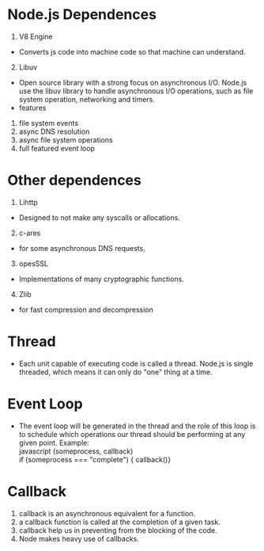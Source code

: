 # Node.js Dependences

1. V8 Engine

- Converts js code into machine code so that machine can understand.

2. Libuv

- Open source library with a strong focus on asynchronous I/O. Node.js use the libuv library to handle asynchronous I/O operations, such as file system operation, networking and timers.
- features

1. file system events
2. async DNS resolution
3. async file system operations
4. full featured event loop

# Other dependences

1. Lihttp

- Designed to not make any syscalls or allocations.

2. c-ares

- for some asynchronous DNS requests.

3. opesSSL

- Implementations of many cryptographic functions.

4. Zlib

- for fast compression and decompression

# Thread

- Each unit capable of executing code is called a thread. Node.js is single threaded, which means it can only do "one" thing at a time.

# Event Loop

- The event loop will be generated in the thread and the role of this loop is to schedule which operations our thread should be performing at any given point.
  Example:
  <br>
  javascript (someprocess, callback)
  <br>
  if (someprocess === "complete") { callback()}

# Callback

1. callback is an asynchronous equivalent for a function.
2. a callback function is called at the completion of a given task.
3. callback help us in preventing from the blocking of the code.
4. Node makes heavy use of callbacks.
